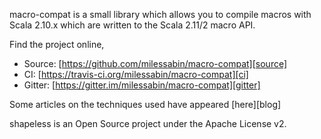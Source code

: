 macro-compat is a small library which allows you to compile macros with
Scala 2.10.x which are written to the Scala 2.11/2 macro API.

Find the project online,

- Source: [https://github.com/milessabin/macro-compat][source]
- CI: [https://travis-ci.org/milessabin/macro-compat][ci]
- Gitter: [https://gitter.im/milessabin/macro-compat][gitter]

Some articles on the techniques used have appeared [here][blog]

shapeless is an Open Source project under the Apache License v2.

[source]: https://github.com/milessabin/macro-compat
[ci]: https://travis-ci.org/milessabin/macro-compat
[gitter]: https://gitter.im/milessabin/macro-compat
